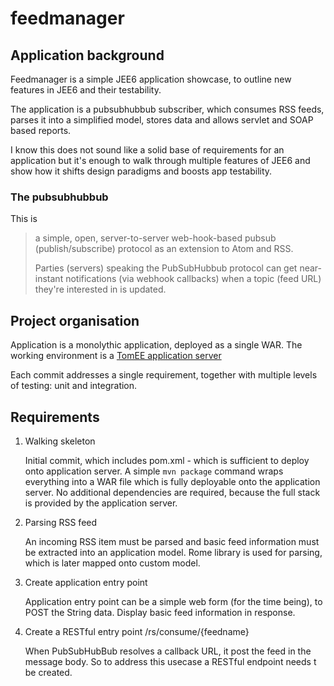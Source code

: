 # feedmanager

## Application background

Feedmanager is a simple JEE6 application showcase, to outline new features in JEE6 and their testability. 

The application is a pubsubhubbub subscriber, which consumes RSS feeds, parses it into a simplified model, stores data and allows servlet and SOAP based reports. 

I know this does not sound like a solid base of requirements for an application but it's enough to walk through multiple features of JEE6 and show how it shifts design paradigms and boosts app testability. 

### The pubsubhubbub 

This is 
> a simple, open, server-to-server web-hook-based pubsub (publish/subscribe) protocol as an extension to Atom and RSS.
> 
> Parties (servers) speaking the PubSubHubbub protocol can get near-instant notifications (via webhook callbacks) when a topic (feed URL) they're interested in is updated. 

## Project organisation 

Application is a monolythic application, deployed as a single WAR. The working environment is a [TomEE application server][1]

Each commit addresses a single requirement, together with multiple levels of testing: unit and integration. 

## Requirements

1. Walking skeleton

    Initial commit, which includes pom.xml - which is sufficient to deploy onto application server. A simple `mvn package` command wraps everything into a WAR file which is fully deployable onto the application server.
    No additional dependencies are required, because the full stack is provided by the application server.  

2. Parsing RSS feed

	An incoming RSS item must be parsed and basic feed information must be extracted into an application model.
	Rome library is used for parsing, which is later mapped onto custom model.  
	
3. Create application entry point

	Application entry point can be a simple web form (for the time being), to POST the String data.
	Display basic feed information in response. 
	
4. Create a RESTful entry point /rs/consume/{feedname}

	When PubSubHubBub resolves a callback URL, it post the feed in the message body. 
	So to address this usecase a RESTful endpoint needs t be created. 
	
		
[1]: http://tomee.apache.org/	"TomEE all-Apache Java EE 6 Web Profile"